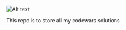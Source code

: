 ![Alt text](https://www.codewars.com/users/maxxslade/badges/large?logo=false)

This repo is to store all my codewars solutions
